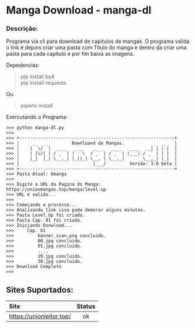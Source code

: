 # Manga Download - manga-dl

### Descrição:

Programa via cli para download de capitulos de mangas.
O programa valida o link é depois criar uma pasta com Titulo do manga e dentro da
criar uma pasta para cada capitulo e por fim baixa as imagens.

Depedencias:
> pip install bs4  
> pip install requests
> 
Ou
> pipenv install

Exercutando o Programa:
```
>>> python manga-dl.py
>>> 
>>> +-----------------------------------------------------------+
>>> |     __  __         Downloand de Mangas.           _   _   |
>>> |    |  \/  |  __ _   _ _    __ _   __ _   ___   __| | | |  |
>>> |    | |\/| | / _` | | ' \  / _` | / _` | |___| / _` | | |  |
>>> |    |_|  |_| \__,_| |_||_| \__, | \__,_|       \__,_| |_|  |
>>> |                            |___/         Versão: 3.0 beta |
>>> +-----------------------------------------------------------+
>>> Pasta Atual: Dmanga
>>> 
>>> Digite a URL da Pagina do Manga: https://unionmangas.top/manga/level-up
>>> URL é valido...
>>> 
>>> Começando o processo...
>>> Analisando link isso pode demorar alguns minutos.
>>> Pasta Level_Up foi criada.
>>> Pasta Cap. 01 foi criada.
>>> Iniciando Donwload...
>>>     Cap. 01
>>>         banner_scan.png concluido.
>>>         00.jpg concluido.
>>>         01.jpg concluido.
>>>         ....
>>>         29.jpg concluido.
>>>         30.jpg concluido.
>>> Download Completo
>>> 
```

## Sites Suportados:
|           Site          | Status |
| :---------------------- | :----: |
| https://unionleitor.top/ |   ok   |
